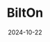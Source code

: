 ---  
layout: startup_page  
title: "BiltOn"  
id: "bilton.tech"  
permalink: "/biltonbilton.tech10222024/"  
website: "https://bilton.tech/"  
funding_round: "Series B"  
funding_amount: "$15M"  
investors: "PSG Equity, Titan Capital, 97212 Ventures"  
about: "BiltOn is a construction operations & risk management software platform. It empowers owners and general contractors to manage workforce, safety, and compliance during construction projects using tools like 3D facial recognition and automated time tracking. The platform aims to centralize data and improve project oversight, helping users navigate complex regulatory requirements."  
markets: "Construction Technology, Software"  
hq: "Tel Aviv, Israel"  
founded_year: "2018"  
linkedin: "https://www.linkedin.com/company/bilton"  
twitter: "https://x.com/bilton_tech"  
instagram: ""  
facebook: "https://www.facebook.com/biltontech"  
crunchbase: "https://www.crunchbase.com/organization/beti-digital-services"  
pitchbook: "https://pitchbook.com/profiles/company/493293-16"  

date_display: "22-Oct-2024"  
date: "2024-10-22"

# SEO Optimization  
meta_title: "BiltOn - Series B Funding ($15M)"  
meta_description: "BiltOn, BiltOn is a construction operations & risk management software platform. It empowers owners and general contractors to manage workforce, safety, and c..."  
meta_keywords: "BiltOn, Construction Technology, Software, Series B funding"  
canonical_url: "https://startup.projectstartups.com/biltonbilton.tech10222024/"  
---
